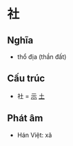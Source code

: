 # 社

## Nghĩa

* thổ địa (thần đất)

## Cấu trúc
* 社 = [示](示.md) [土](土.md)

## Phát âm

* Hán Việt: xã

<script>window.HANZI_FIELD='社';</script>
